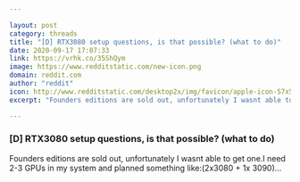 ```yaml
---

layout: post
category: threads
title: "[D] RTX3080 setup questions, is that possible? (what to do)"
date: 2020-09-17 17:07:33
link: https://vrhk.co/35ShQym
image: https://www.redditstatic.com/new-icon.png
domain: reddit.com
author: "reddit"
icon: http://www.redditstatic.com/desktop2x/img/favicon/apple-icon-57x57.png
excerpt: "Founders editions are sold out, unfortunately I wasnt able to get one.I need 2-3 GPUs in my system and planned something like:(2x3080 + 1x 3090)..."

---
```


### [D] RTX3080 setup questions, is that possible? (what to do)

Founders editions are sold out, unfortunately I wasnt able to get one.I need 2-3 GPUs in my system and planned something like:(2x3080 + 1x 3090)...